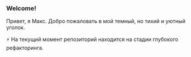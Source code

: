 ### Welcome!

Привет, я Макс. Добро пожаловать в мой темный, но тихий и уютный уголок. 

⚡ На текущий момент репозиторий находится на стадии глубокого рефакторинга.

<!--
**nikulinvrn/nikulinvrn** is a ✨ _special_ ✨ repository because its `README.md` (this file) appears on your GitHub profile.

Here are some ideas to get you started:

- 🔭 I’m currently working on ...
- 🌱 I’m currently learning ...
- 👯 I’m looking to collaborate on ...
- 🤔 I’m looking for help with ...
- 💬 Ask me about ...
- 📫 How to reach me: ...
- 😄 Pronouns: ...
- ⚡ Fun fact: ...
-->
